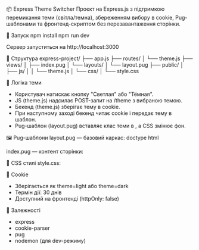 📦 Express Theme Switcher
Проєкт на Express.js з підтримкою перемикання теми (світла/темна), збереженням вибору в cookie, Pug-шаблонами та фронтенд-скриптом без перезавантаження сторінки.

🚀 Запуск
npm install
npm run dev


Сервер запуститься на http://localhost:3000


📁 Структура
express-project/
├── app.js
├── routes/
│   └── theme.js
├── views/
│   ├── index.pug
│   └── layouts/
│       └── layout.pug
├── public/
│   ├── js/
│   │   └── theme.js
│   └── css/
│       └── style.css



🧠 Логіка теми
- Користувач натискає кнопку "Светлая" або "Тёмная".
- JS (theme.js) надсилає POST-запит на /theme з вибраною темою.
- Бекенд (theme.js) зберігає тему в cookie.
- При наступному заході бекенд читає cookie і передає тему в шаблон.
- Pug-шаблон (layout.pug) вставляє клас теми в <body>, а CSS змінює фон.

🖼️ Pug-шаблони
layout.pug — базовий каркас:
doctype html

index.pug — контент сторінки:


🎨 CSS стилі
style.css:

🔐 Cookie
- Зберігається як theme=light або theme=dark
- Термін дії: 30 днів
- Доступний на фронтенді (httpOnly: false)

📌 Залежності
- express
- cookie-parser
- pug
- nodemon (для dev-режиму)
